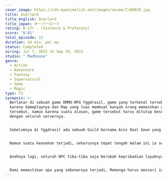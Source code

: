 ```yaml
---
cover_image: https://cdn.myanimelist.net/images/anime/7/88019.jpg
title: Overlord
title_english: Overlord
title_japan: オーバーロード
rating: R-17+ - (Violence & Profanity)
score: "8.01"
total_episode: 13
duration: 24 min. per ep.
status: Completed
airing: Jul 7, 2015 to Sep 29, 2015
studio: " Madhouse"
genre:
  - Action
  - Adventure
  - Fantasy
  - Supernatural
  - Game
  - Magic
type: TV
synopsis: >-
  Berlatar di sebuah game DMMO-RPG Yggdrasil, game yang terkenal tersebut sukses
  karena Gameplaynya dan Map yang luas membuat banyak orang memainkan game
  tersebut, namun karena suatu alasan, game tersebut harus ditutup beserta
  dengan seluruh servernya.


  Sebelumnya di Yggdrasil ada sebuah Guild bernama Ainz Ooal Gown yang dimana semua anggotanya telah mencapai level maximal dengan Skill yang luar biasa hebat, salah satu pemain username Momonga yang sangat mencintai game tersebut berniat untuk tetap berada di dalam game sembari mengingat masa-masa perjuangannya dulu bersama teman-temannya yang lain.


  Namun suatu keanehan terjadi, seharusnya tepat tengah malam ini ia seharusnya telah logout secara otomatis dari game tersebut bersamaan dengan dimatikannya server gamenya. Tapi kenyataannya ia masih saja berada disana.


  Anehnya lagi, seluruh NPC tiba-tiba saja berubah kepribadian layaknya seorang manusia, bahkan fitur-fiture game hampir seluruhnya tak berfungsi, Hal tersebut membuat Momonga terkejut.


  Demi memastikan apa yang sebenarnya terjadi, Momonga harus mencari informasi dibalik peristiwa aneh tersebut. Dari sinilah kisahnya bersama dengan seluruh anggota keluarga Ainz Ooal Gown dimulai.
---
```

